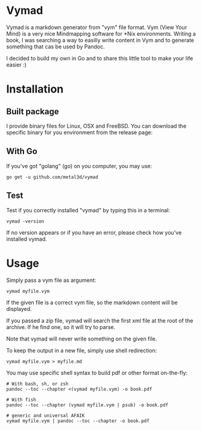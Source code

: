 # Vymad

Vymad is a markdown generator from "vym" file format. Vym (View Your Mind) is a very nice Mindmapping software for \*Nix environments. Writing a book, I was searching a way to easilly write content in Vym and to generate something that cas be used by Pandoc.

I decided to build my own in Go and to share this little tool to make your life easier :)

# Installation

## Built package

I provide binary files for Linux, OSX and FreeBSD. You can download the specific binary for you environment from the release page:

## With Go

If you've got "golang" (go) on you computer, you may use:

```
go get -u github.com/metal3d/vymad
```

## Test

Test if you correctly installed "vymad" by typing this in a terminal:

```
vymad -version
```

If no version appears or if you have an error, please check how you've installed vymad.

# Usage

Simply pass a vym file as argument:

```
vymad myfile.vym
```

If the given file is a correct vym file, so the markdown content will be displayed.

If you passed a zip file, vymad will search the first xml file at the root of the archive. If he find one, so it will try to parse.

Note that vymad will never write something on the given file.

To keep the output in a new file, simply use shell redirection:

```
vymad myfile.vym > myfile.md
```

You may use specific shell syntax to build pdf or other format on-the-fly:

```
# With bash, sh, or zsh
pandoc --toc --chapter <(vymad myfile.vym) -o book.pdf

# With fish
pandoc --toc --chapter (vymad myfile.vym | psub) -o book.pdf

# generic and universal AFAIK
vymad myfile.vym | pandoc --toc --chapter -o book.pdf

```


